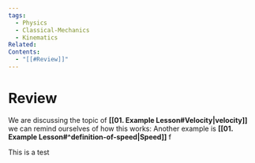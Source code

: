 ```yaml
---
tags:
  - Physics
  - Classical-Mechanics
  - Kinematics
Related: 
Contents:
  - "[[#Review]]"
---
```


# Review

We are discussing the topic of **[[01. Example Lesson#Velocity|velocity]]** we can remind ourselves of how this works:
Another example is **[[01. Example Lesson#^definition-of-speed|Speed]]**
 f

This is a test

